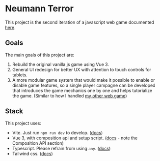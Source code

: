 # Neumann Terror

This project is the second iteration of a javascript web game documented [here](https://roelifant.com/projects/neumann/doc.php).

## Goals

The main goals of this project are:
1. Rebuild the original vanilla js game using Vue 3.
2. General UI redesign for better UX with attention to touch controls for tablets.
3. A more modular game system that would make it possible to enable or disable game features, so a single player campagne can be developed that introduces the game mechanics one by one and helps tutorialize the game. (Similar to how I handled [my other web game](https://roelifant.com/projects/blubmarine/doc.php))

## Stack
This project uses:
- Vite. Just run `npm run dev` to develop. ([docs](https://vitejs.dev/guide/))
- Vue 3, with composition api and setup script. ([docs](https://vuejs.org/api/) - note the Composition API section)
- Typescript. Please refrain from using `any`. ([docs](https://www.typescriptlang.org/docs/handbook/intro.html))
- Tailwind css. ([docs](https://tailwindcss.com/))